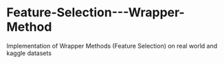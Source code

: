 # Feature-Selection---Wrapper-Method
Implementation of Wrapper Methods (Feature Selection) on real world and kaggle datasets
